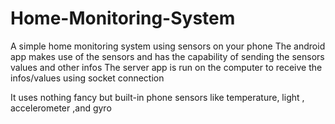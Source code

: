 # Home-Monitoring-System
A simple home monitoring system using sensors on your phone
The android app  makes use of the sensors and has the capability of sending the sensors values and other infos
The server app  is run on the computer to receive the infos/values using socket connection

It uses nothing fancy but built-in phone sensors like temperature, light , accelerometer ,and gyro
